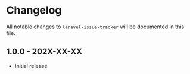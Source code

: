 # Changelog

All notable changes to `laravel-issue-tracker` will be documented in this file.

## 1.0.0 - 202X-XX-XX

- initial release
